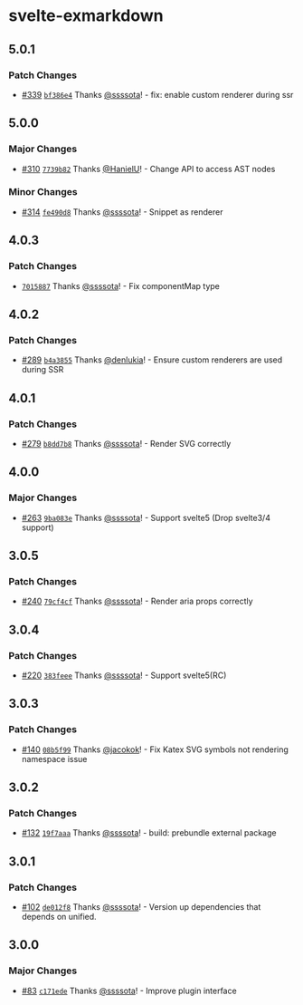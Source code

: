 # svelte-exmarkdown

## 5.0.1

### Patch Changes

- [#339](https://github.com/ssssota/svelte-exmarkdown/pull/339) [`bf386e4`](https://github.com/ssssota/svelte-exmarkdown/commit/bf386e4930d9b7fe6673f68b88ae16e458e6d97f) Thanks [@ssssota](https://github.com/ssssota)! - fix: enable custom renderer during ssr

## 5.0.0

### Major Changes

- [#310](https://github.com/ssssota/svelte-exmarkdown/pull/310) [`7739b82`](https://github.com/ssssota/svelte-exmarkdown/commit/7739b82fed4b9612c55e80ee843562cb36bde326) Thanks [@HanielU](https://github.com/HanielU)! - Change API to access AST nodes

### Minor Changes

- [#314](https://github.com/ssssota/svelte-exmarkdown/pull/314) [`fe490d8`](https://github.com/ssssota/svelte-exmarkdown/commit/fe490d8d95d2f45e4ae9f8540e27b48dacd471b2) Thanks [@ssssota](https://github.com/ssssota)! - Snippet as renderer

## 4.0.3

### Patch Changes

- [`7015887`](https://github.com/ssssota/svelte-exmarkdown/commit/7015887e0ae1eb66af32ac0436403d63f01e5906) Thanks [@ssssota](https://github.com/ssssota)! - Fix componentMap type

## 4.0.2

### Patch Changes

- [#289](https://github.com/ssssota/svelte-exmarkdown/pull/289) [`b4a3855`](https://github.com/ssssota/svelte-exmarkdown/commit/b4a385583fa3f3b831543aceb9e30efa3491b142) Thanks [@denlukia](https://github.com/denlukia)! - Ensure custom renderers are used during SSR

## 4.0.1

### Patch Changes

- [#279](https://github.com/ssssota/svelte-exmarkdown/pull/279) [`b8dd7b8`](https://github.com/ssssota/svelte-exmarkdown/commit/b8dd7b85e2552121a575fb8639312ec7bc16674a) Thanks [@ssssota](https://github.com/ssssota)! - Render SVG correctly

## 4.0.0

### Major Changes

- [#263](https://github.com/ssssota/svelte-exmarkdown/pull/263) [`9ba083e`](https://github.com/ssssota/svelte-exmarkdown/commit/9ba083e98272ae585d635ba430b3c4766235bb69) Thanks [@ssssota](https://github.com/ssssota)! - Support svelte5 (Drop svelte3/4 support)

## 3.0.5

### Patch Changes

- [#240](https://github.com/ssssota/svelte-exmarkdown/pull/240) [`79cf4cf`](https://github.com/ssssota/svelte-exmarkdown/commit/79cf4cf8365c03246d3b70475b642c05ca4b1e22) Thanks [@ssssota](https://github.com/ssssota)! - Render aria props correctly

## 3.0.4

### Patch Changes

- [#220](https://github.com/ssssota/svelte-exmarkdown/pull/220) [`383feee`](https://github.com/ssssota/svelte-exmarkdown/commit/383feee31ac8f43307c7a24689ef32eb20f8d9c6) Thanks [@ssssota](https://github.com/ssssota)! - Support svelte5(RC)

## 3.0.3

### Patch Changes

- [#140](https://github.com/ssssota/svelte-exmarkdown/pull/140) [`08b5f99`](https://github.com/ssssota/svelte-exmarkdown/commit/08b5f994b3902ab68da369f030b494c456a8b61c) Thanks [@jacokok](https://github.com/jacokok)! - Fix Katex SVG symbols not rendering namespace issue

## 3.0.2

### Patch Changes

- [#132](https://github.com/ssssota/svelte-exmarkdown/pull/132) [`19f7aaa`](https://github.com/ssssota/svelte-exmarkdown/commit/19f7aaa68655ac89039a208629ae561538726494) Thanks [@ssssota](https://github.com/ssssota)! - build: prebundle external package

## 3.0.1

### Patch Changes

- [#102](https://github.com/ssssota/svelte-exmarkdown/pull/102) [`de012f8`](https://github.com/ssssota/svelte-exmarkdown/commit/de012f8e72451088f748d953c0b7b12087477ec6) Thanks [@ssssota](https://github.com/ssssota)! - Version up dependencies that depends on unified.

## 3.0.0

### Major Changes

- [#83](https://github.com/ssssota/svelte-exmarkdown/pull/83) [`c171ede`](https://github.com/ssssota/svelte-exmarkdown/commit/c171edebea798f0f77a8398622634bc69e4372e5) Thanks [@ssssota](https://github.com/ssssota)! - Improve plugin interface
